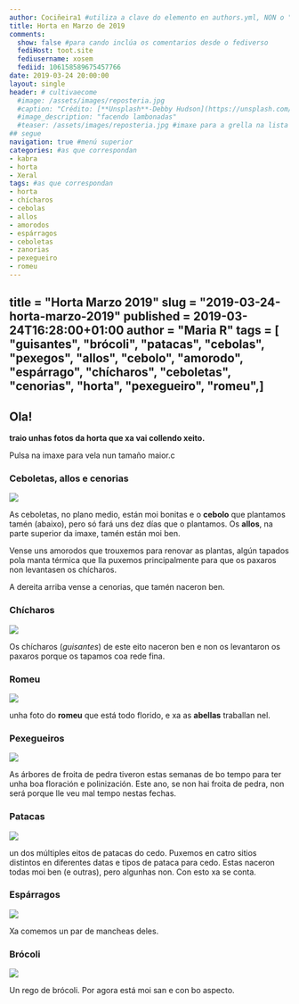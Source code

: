 ```yaml
---
author: Cociñeira1 #utiliza a clave do elemento en authors.yml, NON o "name"
title: Horta en Marzo de 2019
comments: 
  show: false #para cando inclúa os comentarios desde o fediverso
  fediHost: toot.site
  fediusername: xosem
  fediid: 106158589675457766
date: 2019-03-24 20:00:00
layout: single
header: # cultivaecome
  #image: /assets/images/reposteria.jpg
  #caption: "Crédito: [**Unsplash**-Debby Hudson](https://unsplash.com/photos/O-bFIdjyDOg)"
  #image_description: "facendo lambonadas"
  #teaser: /assets/images/reposteria.jpg #imaxe para a grella na lista
## segue  
navigation: true #menú superior
categories: #as que correspondan
- kabra
- horta
- Xeral
tags: #as que correspondan
- horta
- chícharos
- cebolas
- allos
- amorodos
- espárragos
- ceboletas
- zanorias
- pexegueiro
- romeu
---
```

title = "Horta Marzo 2019"
slug = "2019-03-24-horta-marzo-2019"
published = 2019-03-24T16:28:00+01:00
author = "Maria R"
tags = [ "guisantes", "brócoli", "patacas", "cebolas", "pexegos", "allos", "cebolo", "amorodo", "espárrago", "chícharos", "ceboletas", "cenorias", "horta", "pexegueiro", "romeu",]
---

## Ola!

  
**traio unhas fotos da horta que xa vai collendo xeito.**
  
Pulsa na imaxe para vela nun tamaño maior.c
  

### Ceboletas, allos e cenorias

  

[![](../images/cultivaecome/thumbnails/2019-03-24-horta-marzo-2019-2019_0323_17492500.jpg)](../images/2019-03-24-horta-marzo-2019-2019_0323_17492500.jpg)

  
As ceboletas, no plano medio, están moi bonitas e o **cebolo** que
plantamos tamén (abaixo), pero só fará uns dez días que o plantamos. Os
**allos**, na parte superior da imaxe, tamén están moi ben.  
  
Vense uns amorodos que trouxemos para renovar as plantas, algún tapados
pola manta térmica que lla puxemos principalmente para que os paxaros
non levantasen os chícharos.  
  
A dereita arriba vense a cenorias, que tamén naceron ben.  
  

### Chícharos

  

[![](../images/cultivaecome/2019-03-24-horta-marzo-2019-2019_0323_17495800.jpg)](../images/2019-03-24-horta-marzo-2019-2019_0323_17495800.jpg)

  
Os chícharos (*guisantes*) de este eito naceron ben e non os levantaron
os paxaros porque os tapamos coa rede fina.  
  

### Romeu

  

[![](../images/cultivaecome/2019-03-24-horta-marzo-2019-2019_0323_17511400.jpg)](../images/2019-03-24-horta-marzo-2019-2019_0323_17511400.jpg)

  
unha foto do **romeu** que está todo florido, e xa as **abellas**
traballan nel.  
  

### Pexegueiros

  
  

[![](../images/cultivaecome/2019-03-24-horta-marzo-2019-2019_0323_17530300.jpg)](../images/2019-03-24-horta-marzo-2019-2019_0323_17530300.jpg)

  
As árbores de froita de pedra tiveron estas semanas de bo tempo para ter
unha boa floración e polinización. Este ano, se non hai froita de pedra,
non será porque lle veu mal tempo nestas fechas.  
  
  

### Patacas

  

[![](../images/cultivaecome/2019-03-24-horta-marzo-2019-2019_0323_17560200.jpg)](../images/2019-03-24-horta-marzo-2019-2019_0323_17560200.jpg)

  
un dos múltiples eitos de patacas do cedo. Puxemos en catro sitios
distintos en diferentes datas e tipos de pataca para cedo. Estas naceron
todas moi ben (e outras), pero algunhas non. Con esto xa se conta.  
  

### Espárragos

  

[![](../images/cultivaecome/2019-03-24-horta-marzo-2019-2019_0323_18032000.jpg)](../images/2019-03-24-horta-marzo-2019-2019_0323_18032000.jpg)

  
Xa comemos un par de mancheas deles.  
  

### Brócoli

  
  

[![](../images/cultivaecome/2019-03-24-horta-marzo-2019-2019_0323_18324300.jpg)](../images/2019-03-24-horta-marzo-2019-2019_0323_18324300.jpg)

  
Un rego de brócoli. Por agora está moi san e con bo aspecto.
